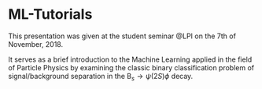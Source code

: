 # ML-Tutorials
This presentation was given at the student seminar @LPI on the 7th of November, 2018.

It serves as a brief introduction to the Machine Learning applied in the field of Particle Physics by examining the classic binary classification problem of signal/background separation in the B$_s \rightarrow \psi(2S) \phi$ decay.

